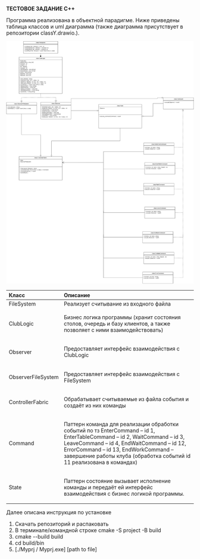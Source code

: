 ﻿**ТЕСТОВОЕ ЗАДАНИЕ C++**

Программа реализована в объектной парадигме. Ниже приведены таблица классов и uml диаграмма (также диаграмма присутствует в репозитории classY.drawio.). 

![](classY.png)



|Класс|Описание|
| :- | :- |
|FileSystem|Реализует считывание из входного файла |
|ClubLogic|<p>Бизнес логика программы (хранит состояния столов, очередь и базу клиентов, а также позволяет с ними взаимодействовать)</p><p></p>|
|Observer|<p>Предоставляет интерфейс взаимодействия с ClubLogic</p><p></p>|
|ObserverFileSystem|<p>Предоставляет интерфейс взаимодействия с FileSystem</p><p></p>|
|ControllerFabric|<p>Обрабатывает считываемые из файла события и создаёт из них команды</p><p></p>|
|Command|<p>Паттерн команда для реализации обработки событий по тз EnterCommand – id 1, EnterTableCommand – id 2, WaitCommand – id 3, LeaveCommand – id 4, EndWaitCommand – id 12, ErrorCommand – id 13, EndWorkCommand – завершение работы клуба (обработка событий id 11 реализована в командах)</p><p></p>|
|State|<p>Паттерн состояние вызывает исполнение команды и передаёт ей интерфейс взаимодействия с бизнес логикой программы.</p><p></p>|

Далее описана инструкция по установке 

1. Скачать репозиторий и распаковать
1. В терминале/командной строке cmake -S project -B build
1. cmake --build build
1. cd build/bin
1. [./Myprj / Myprj.exe] [path to file]

